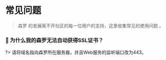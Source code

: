 # 常见问题
> 森罗 的发展离不开社区的每一位用户的支持，这里收集常见的使用问题 。



### :apple: 为什么我的森罗无法自动获得SSL证书？ <!-- {docsify-ignore} -->
?> 请将域名指向森罗所在服务器，并且Web服务的监听端口改为443。

